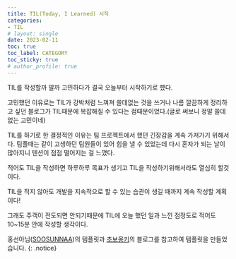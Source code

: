 ```yaml
---
title: TIL(Today, I Learned) 시작
categories:
- TIL
# layout: single
date: 2023-02-11
toc: true
toc_label: CATEGORY
toc_sticky: true
# author_profile: true
---
```


TIL를 작성할까 말까 고민하다가 결국 오늘부터 시작하기로 헀다.

고민했던 이유로는 TIL가 강박처럼 느껴져 쓸데없는 것을 쓰거나 나름 깔끔하게 정리하고 싶던 블로그가 TIL때문에 복잡해질 수 있다는 점때문이었다.(글로 써보니 정말 쓸데없는 고민이네)

TIL를 하기로 한 결정적인 이유는 팀 프로젝트에서 했던 긴장감을 계속 가져가기 위해서다. 팀플때는 같이 고생하던 팀원들이 있어 힘을 낼 수 있었는데 다시 혼자가 되는 날이 많아지니 텐션이 점점 떨어지는 걸 느꼈다.

적어도 TIL을 작성하면 하루하루 목표가 생기고 TIL을 작성하기위해서라도 열심히 할것이다.

TIL을 적지 않아도 개발을 지속적으로 할 수 있는 습관이 생길 때까지 계속 작성할 계획이다!

그래도 주객이 전도되면 안되기때문에 TIL에 오늘 했던 일과 느낀 점정도로 적어도 10~15분 안에 작성할 생각이다.


홍선아님([SOOSUNNAA](http://www.linkedin.com/in/suna-hong))의 템플릿과 [초보몽키](https://wayhome25.github.io/)의 블로그를 참고하여 템플릿을 만들었습니다.
{: .notice}